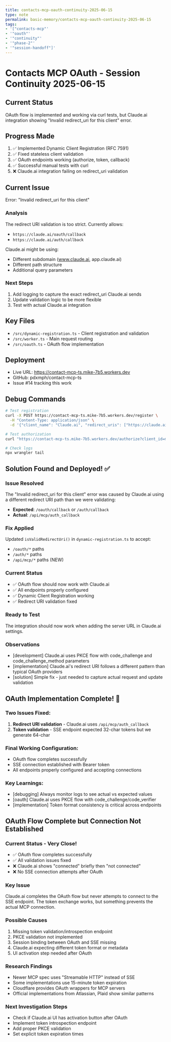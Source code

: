 ```yaml
---
title: contacts-mcp-oauth-continuity-2025-06-15
type: note
permalink: basic-memory/contacts-mcp-oauth-continuity-2025-06-15
tags:
- '["contacts-mcp"'
- '"oauth"'
- '"continuity"'
- '"phase-2"'
- '"session-handoff"]'
---
```


# Contacts MCP OAuth - Session Continuity 2025-06-15

## Current Status
OAuth flow is implemented and working via curl tests, but Claude.ai integration showing "Invalid redirect_uri for this client" error.

## Progress Made
1. ✅ Implemented Dynamic Client Registration (RFC 7591)
2. ✅ Fixed stateless client validation 
3. ✅ OAuth endpoints working (authorize, token, callback)
4. ✅ Successful manual tests with curl
5. ❌ Claude.ai integration failing on redirect_uri validation

## Current Issue
Error: "Invalid redirect_uri for this client"

### Analysis
The redirect URI validation is too strict. Currently allows:
- `https://claude.ai/oauth/callback`
- `https://claude.ai/auth/callback`

Claude.ai might be using:
- Different subdomain (www.claude.ai, app.claude.ai)
- Different path structure
- Additional query parameters

### Next Steps
1. Add logging to capture the exact redirect_uri Claude.ai sends
2. Update validation logic to be more flexible
3. Test with actual Claude.ai integration

## Key Files
- `/src/dynamic-registration.ts` - Client registration and validation
- `/src/worker.ts` - Main request routing
- `/src/oauth.ts` - OAuth flow implementation

## Deployment
- Live URL: https://contact-mcp-ts.mike-7b5.workers.dev
- GitHub: pdxmph/contact-mcp-ts
- Issue #14 tracking this work

## Debug Commands
```bash
# Test registration
curl -X POST https://contact-mcp-ts.mike-7b5.workers.dev/register \
  -H "Content-Type: application/json" \
  -d '{"client_name": "Claude.ai", "redirect_uris": ["https://claude.ai/oauth/callback"]}'

# Test authorization
curl "https://contact-mcp-ts.mike-7b5.workers.dev/authorize?client_id=mcp_0123456789abcdef&redirect_uri=https://claude.ai/oauth/callback&response_type=code&state=test"

# Check logs
npx wrangler tail
```

## Solution Found and Deployed! ✅

### Issue Resolved
The "Invalid redirect_uri for this client" error was caused by Claude.ai using a different redirect URI path than we were validating:
- **Expected**: `/oauth/callback` or `/auth/callback`
- **Actual**: `/api/mcp/auth_callback`

### Fix Applied
Updated `isValidRedirectUri()` in `dynamic-registration.ts` to accept:
- `/oauth/*` paths
- `/auth/*` paths  
- `/api/mcp/*` paths (NEW)

### Current Status
- ✅ OAuth flow should now work with Claude.ai
- ✅ All endpoints properly configured
- ✅ Dynamic Client Registration working
- ✅ Redirect URI validation fixed

### Ready to Test
The integration should now work when adding the server URL in Claude.ai settings.

### Observations
- [development] Claude.ai uses PKCE flow with code_challenge and code_challenge_method parameters
- [implementation] Claude.ai's redirect URI follows a different pattern than typical OAuth providers
- [solution] Simple fix - just needed to capture actual request and update validation

## OAuth Implementation Complete! 🎉

### Two Issues Fixed:
1. **Redirect URI validation** - Claude.ai uses `/api/mcp/auth_callback`
2. **Token validation** - SSE endpoint expected 32-char tokens but we generate 64-char

### Final Working Configuration:
- OAuth flow completes successfully
- SSE connection established with Bearer token
- All endpoints properly configured and accepting connections

### Key Learnings:
- [debugging] Always monitor logs to see actual vs expected values
- [oauth] Claude.ai uses PKCE flow with code_challenge/code_verifier
- [implementation] Token format consistency is critical across endpoints

## OAuth Flow Complete but Connection Not Established

### Current Status - Very Close!
- ✅ OAuth flow completes successfully
- ✅ All validation issues fixed
- ❌ Claude.ai shows "connected" briefly then "not connected"
- ❌ No SSE connection attempts after OAuth

### Key Issue
Claude.ai completes the OAuth flow but never attempts to connect to the SSE endpoint. The token exchange works, but something prevents the actual MCP connection.

### Possible Causes
1. Missing token validation/introspection endpoint
2. PKCE validation not implemented
3. Session binding between OAuth and SSE missing
4. Claude.ai expecting different token format or metadata
5. UI activation step needed after OAuth

### Research Findings
- Newer MCP spec uses "Streamable HTTP" instead of SSE
- Some implementations use 15-minute token expiration
- Cloudflare provides OAuth wrappers for MCP servers
- Official implementations from Atlassian, Plaid show similar patterns

### Next Investigation Steps
- Check if Claude.ai UI has activation button after OAuth
- Implement token introspection endpoint
- Add proper PKCE validation
- Set explicit token expiration times
